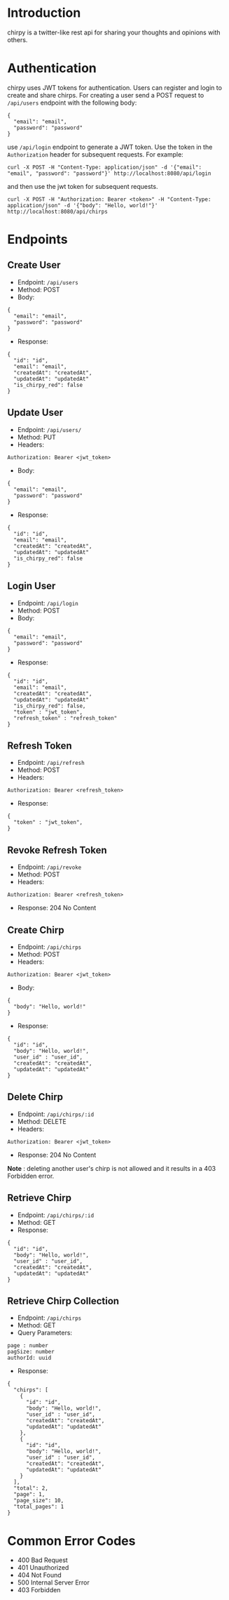 # Introduction
chirpy is a twitter-like rest api for sharing your thoughts and opinions with others.

# Authentication
chirpy uses JWT tokens for authentication. Users can register and login to create and share chirps. For creating a user
send a POST request to `/api/users` endpoint with the following body:
```
{
  "email": "email",
  "password": "password"
}
```
use `/api/login` endpoint to generate a JWT token. Use the token in the `Authorization` header for subsequent requests.
For example:
```
curl -X POST -H "Content-Type: application/json" -d '{"email": "email", "password": "password"}' http://localhost:8080/api/login
```
and then use the jwt token for subsequent requests.
```
curl -X POST -H "Authorization: Bearer <token>" -H "Content-Type: application/json" -d '{"body": "Hello, world!"}' http://localhost:8080/api/chirps
```

# Endpoints

## Create User
* Endpoint: `/api/users`
* Method: POST
* Body:
```
{
  "email": "email",
  "password": "password"
}
```
* Response:
```
{
  "id": "id",
  "email": "email",
  "createdAt": "createdAt",
  "updatedAt": "updatedAt"
  "is_chirpy_red": false
}
```

## Update User
* Endpoint: `/api/users/`
* Method: PUT
* Headers:
```
Authorization: Bearer <jwt_token>
```
* Body:
```
{
  "email": "email",
  "password": "password"
}
```
* Response:
```
{
  "id": "id",
  "email": "email",
  "createdAt": "createdAt",
  "updatedAt": "updatedAt"
  "is_chirpy_red": false
}
```

## Login User
* Endpoint: `/api/login`
* Method: POST
* Body:
```
{
  "email": "email",
  "password": "password"
}
```
* Response:
```
{
  "id": "id",
  "email": "email",
  "createdAt": "createdAt",
  "updatedAt": "updatedAt"
  "is_chirpy_red": false,
  "token" : "jwt_token",
  "refresh_token" : "refresh_token"
}
```
## Refresh Token
* Endpoint: `/api/refresh`
* Method: POST
* Headers:
```
Authorization: Bearer <refresh_token>
```
* Response:
```
{
  "token" : "jwt_token",
}
```

## Revoke Refresh Token
* Endpoint: `/api/revoke`
* Method: POST
* Headers:
```
Authorization: Bearer <refresh_token>
```
* Response: 204 No Content

## Create Chirp
* Endpoint: `/api/chirps`
* Method: POST
* Headers:
```
Authorization: Bearer <jwt_token>
```
* Body:
```
{
  "body": "Hello, world!"
}
```
* Response:
```
{
  "id": "id",
  "body": "Hello, world!",
  "user_id" : "user_id",
  "createdAt": "createdAt",
  "updatedAt": "updatedAt"
}
```

## Delete Chirp
* Endpoint: `/api/chirps/:id`
* Method: DELETE
* Headers:
```
Authorization: Bearer <jwt_token>
```
* Response: 204 No Content

**Note** : deleting another user's chirp is not allowed and it results in a 403 Forbidden error.

## Retrieve Chirp
* Endpoint: `/api/chirps/:id`
* Method: GET
* Response:
```
{
  "id": "id",
  "body": "Hello, world!",
  "user_id" : "user_id",
  "createdAt": "createdAt",
  "updatedAt": "updatedAt"
}
```
## Retrieve Chirp Collection
* Endpoint: `/api/chirps`
* Method: GET
* Query Parameters:
```
page : number
pagSize: number
authorId: uuid
```
* Response:
```
{
  "chirps": [
    {
      "id": "id",
      "body": "Hello, world!",
      "user_id" : "user_id",
      "createdAt": "createdAt",
      "updatedAt": "updatedAt"
    },
    {
      "id": "id",
      "body": "Hello, world!",
      "user_id" : "user_id",
      "createdAt": "createdAt",
      "updatedAt": "updatedAt"
    }
  ],
  "total": 2,
  "page": 1,
  "page_size": 10,
  "total_pages": 1
}
```

# Common Error Codes
* 400 Bad Request
* 401 Unauthorized
* 404 Not Found
* 500 Internal Server Error
* 403 Forbidden
